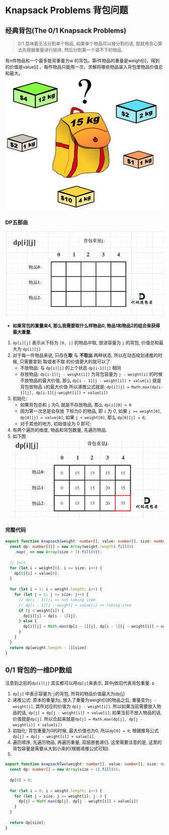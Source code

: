 # Knapsack Problems 背包问题


## 经典背包(The 0/1 Knapsack Problems) 

> 0/1 意味着无法分割单个物品, 如果单个物品可以被分割的话, 那就用贪心算法先根据重量进行排序, 然后分割第一个装不下的物品.


有n件物品和一个最多能背重量为w 的背包。第i件物品的重量是weight[i]，得到的价值是value[i] 。每件物品只能用一次，求解将哪些物品装入背包里物品价值总和最大。
![knapsack problems](../../../static/img/dp/knapsack-problems-1.jpg)

### DP五部曲

![knapsack cells](../../../static/img/dp/knapsack-problems-2.jpg)
* **如果背包的重量来4, 那么我需要取什么样物品0, 物品1和物品2的组合来获得最大重量**.


1. `dp[i][j]` 表示从下标为 `[0, i]` 的物品中取, 放进容量为 `j` 的背包, 价值总和最大为 `dp[i][j]`
2. 对于每一件物品来说, 只存在**取** 与 **不取出** 两种状态, 所以在动态规划递推的时候, 只需要拿到 取或者不取 的价值更大的就可以了. 
   * 不放物品: 与 `dp[i][j]` 的上个状态 `dp[i-1][j]` 相同 
   * 存放物品: `dp[i-1][j - weight[i]]` 为背包容量为 `j - weight[i]` 的时候不放物品的最大价值, 那么 `dp[i - 1][j - weight[i]] + value[i]` 就是背包放物品 `i`的最大价值
  所以递推公式就是: `dp[i][j] = Math.max(dp[i-1][j], dp[i-1][j-weight[i]] + value[i])`
3. 初始化: 
   * 如果背包总和 `j` 为0, 就是不存放物品, 那么 `dp[i][0] = 0` 
   * 因为第一次总是会存放 下标为0 的物品, 即 `i` 为 0, 如果 `j >= weight[0]`, `dp[0][j] = value[0]`; 如果 `j < weight[0]`, 那么 `dp[0][j] = 0`; 
   * 对于其他的地方, 初始值设为 0 即可;
4. 有两个遍历的维度, 物品和背包数量, 先遍历物品. 
5. 如下图
   ![knapsack-3](../../../static/img/dp/knapsack-problems-3.jpg)



### 完整代码 

```typescript 
export function knapsack(weight: number[], value: number[], size: number): number {
  const dp: number[][] = new Array(weight.length).fill(0)
    .map(_ => new Array(size + 1).fill(0));

  // init 
  for (let i = weight[0]; i <= size; i++) {
    dp[0][i] = value[0];
  }

  for (let i = 1; i < weight.length; i++) {
    for (let j = 1; j <= size; j++) {
      // dp[i - 1][j] => not taking item 
      // dp[i - 1][j - weight] + value[i] => taking item
      if (j < weight[i]) {
        dp[i][j] = dp[i - 1][j];
      } else {
        dp[i][j] = Math.max(dp[i - 1][j], dp[i - 1][j - weight[i]] + value[i]);
      }
    }
  }
  return dp[weight.length - 1][size]
}
```

## 0/1 背包的一维DP数组 

注意到之前的`dp[i][j]` 其实都可以用`dp[j]`来表示, 其中j依旧代表背包重量. s

1. `dp[j]` 中表示容量为 `j`的背包, 所背的物品价值最大为dp[j]
2. 递推公式: 原本的重量为j, 放入了重量为weight[i]的物品之后, 重量变为`j - weight[i]`, 其所对应的价值为 `dp[j - weight[i]]`. 所以如果当前需要放入物品的话, `dp[j] = dp[j - weight[i]] + value[i]`; 如果当前不放入物品的话, 价值就是`dp[j]`. 所以合起来就是`dp[j] = Math.max(dp[j], dp[j - weight[i]] + value[i])`
3. 初始化: 背包重量为0的时候, 最大价值也为0, 所以`dp[0] = 0`; 根据推导公式 `dp[j] = dp[j - weight[i]] + value[i]`. 
4. 遍历顺序, 先遍历物品, 再遍历重量, 双层嵌套递归. 这里需要注意的是, 这里的背包容量是需要从大到小来的(根据递推公式可知). 
5. 


```typescript
export function knapsackTwo(weight: number[], value: number[], size: number): number {
  const dp: number[] = new Array(size + 1).fill(0);

  dp[0] = 0;

  for (let i = 0; i < weight.length; i++) {
    for (let j = size; j >= weight[i]; j--) {
      dp[j] = Math.max(dp[j], dp[j - weight[i]] + value[i])
    }
  }

  return dp[size];
}
```
